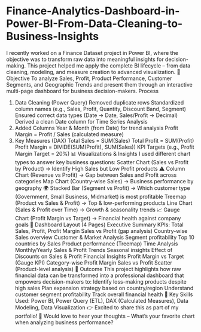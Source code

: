 # Finance-Analytics-Dashboard-in-Power-BI-From-Data-Cleaning-to-Business-Insights
I recently worked on a Finance Dataset project in Power BI, where the objective was to transform raw data into meaningful insights for decision-making. This project helped me apply the complete BI lifecycle – from data cleaning, modeling, and measure creation to advanced visualization.
🎯 Objective
To analyze Sales, Profit, Product Performance, Customer Segments, and Geographic Trends and present them through an interactive multi-page dashboard for business decision-makers.
 Process
1. Data Cleaning (Power Query)
Removed duplicate rows
Standardized column names (e.g., Sales, Profit, Quantity, Discount Band, Segment)
Ensured correct data types (Date → Date, Sales/Profit → Decimal)
Derived a clean Date column for Time Series Analysis
2. Added Columns
Year & Month (from Date) for trend analysis
Profit Margin = Profit / Sales (calculated measure)
3. Key Measures (DAX)
Total Sales = SUM(Sales)
Total Profit = SUM(Profit)
Profit Margin = DIVIDE(SUM(Profit), SUM(Sales))
KPI Targets (e.g., Profit Margin Target = 20%)
📊 Visualizations & Insights
I used different chart types to answer key business questions:
Scatter Chart (Sales vs Profit by Product) → Identify High Sales but Low Profit products ⚠️
Column Chart (Revenue vs Profit) → Gap between Sales and Profit across categories
Map Chart (Country-wise Sales) → Business performance by geography 🌍
Stacked Bar (Segment vs Profit) → Which customer type (Government, Small Business, Midmarket) is most profitable
Treemap (Product vs Sales & Profit) → Top & low-performing products
Line Chart (Sales & Profit over Time) → Growth & seasonality trends 📈
Gauge Chart (Profit Margin vs Target) → Financial health against company goals
📑 Dashboard Layout (4 Pages)
Executive Summary
KPIs: Total Sales, Profit, Profit Margin
Sales vs Profit (gap analysis)
Country-wise Sales overview
Customer & Market Analysis
Segment profitability
Top 10 countries by Sales
Product performance (Treemap)
Time Analysis
Monthly/Yearly Sales & Profit Trends
Seasonal insights
Effect of Discounts on Sales & Profit
Financial Insights
Profit Margin vs Target (Gauge KPI)
Category-wise Profit Margin
Sales vs Profit Scatter (Product-level analysis)
🌟 Outcome
This project highlights how raw financial data can be transformed into a professional dashboard that empowers decision-makers to:
Identify loss-making products despite high sales
Plan expansion strategy based on country/region
Understand customer segment profitability
Track overall financial health
📌 Key Skills Used: Power BI, Power Query (ETL), DAX (Calculated Measures), Data Modeling, Data Visualization
👉 Excited to share this as part of my portfolio!
 💬 Would love to hear your thoughts – What’s your favorite chart when analyzing business performance?
